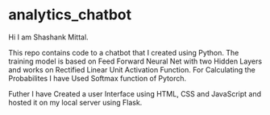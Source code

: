 # analytics_chatbot

Hi I am Shashank Mittal.

This repo contains code to a chatbot that I created using Python.
The training model is based on Feed Forward Neural Net with two Hidden Layers and works on 
Rectified Linear Unit Activation Function. For Calculating the Probabilites I 
have Used Softmax function of Pytorch.

Futher I have Created a user Interface using HTML, CSS and JavaScript and hosted it on my local
server using Flask.
